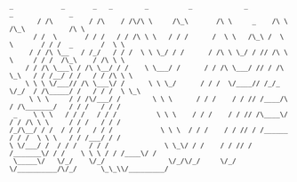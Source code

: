 ```
_            _       _   _        _          _             _            _              _       
       / /\         / /\    / /\/\ \     /\_\       /\ \     _    /\ \         /\_\           /\ \     
      / /  \       / / /   / / /\ \ \   / / /      /  \ \   /\_\ /  \ \       / / /  _       /  \ \    
     / / /\ \__   / /_/   / / /  \ \ \_/ / /      / /\ \ \_/ / // /\ \ \     / / /  /\_\    / /\ \ \   
    / / /\ \___\ / /\ \__/ / /    \ \___/ /      / / /\ \___/ // / /\ \_\   / / /__/ / /   / / /\ \ \  
    \ \ \ \/___// /\ \___\/ /      \ \ \_/      / / /  \/____// /_/_ \/_/  / /\_____/ /   / / /  \ \_\ 
     \ \ \     / / /\/___/ /        \ \ \      / / /    / / // /____/\    / /\_______/   / / /   / / / 
 _    \ \ \   / / /   / / /          \ \ \    / / /    / / // /\____\/   / / /\ \ \     / / /   / / /  
/_/\__/ / /  / / /   / / /            \ \ \  / / /    / / // / /______  / / /  \ \ \   / / /___/ / /   
\ \/___/ /  / / /   / / /              \ \_\/ / /    / / // / /_______\/ / /    \ \ \ / / /____\/ /    
 \_____\/   \/_/    \/_/                \/_/\/_/     \/_/ \/__________/\/_/      \_\_\\/_________/     
```
<!--
**tminei/tminei** is a ✨ _special_ ✨ repository because its `README.md` (this file) appears on your GitHub profile.

Here are some ideas to get you started:

- 🔭 I’m currently working on ...
- 🌱 I’m currently learning ...
- 👯 I’m looking to collaborate on ...
- 🤔 I’m looking for help with ...
- 💬 Ask me about ...
- 📫 How to reach me: ...
- 😄 Pronouns: ...
- ⚡ Fun fact: ...
-->

